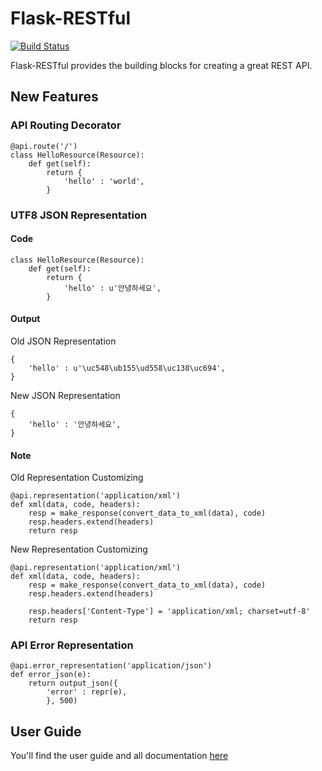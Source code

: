 # Flask-RESTful

[![Build Status](https://secure.travis-ci.org/twilio/flask-restful.png)](http://travis-ci.org/twilio/flask-restful)

Flask-RESTful provides the building blocks for creating a great REST API.

## New Features

### API Routing Decorator

    @api.route('/')
    class HelloResource(Resource):
        def get(self):
            return {
                'hello' : 'world',
            }

### UTF8 JSON Representation

#### Code

    class HelloResource(Resource):
        def get(self):
            return {
                'hello' : u'안녕하세요',
            }
    
#### Output

Old JSON Representation

    {
        'hello' : u'\uc548\ub155\ud558\uc138\uc694',
    }    

New JSON Representation

    {
        'hello' : '안녕하세요',
    }

#### Note

Old Representation Customizing

    @api.representation('application/xml')
    def xml(data, code, headers):
        resp = make_response(convert_data_to_xml(data), code)
        resp.headers.extend(headers)
        return resp
        
New Representation Customizing

    @api.representation('application/xml')
    def xml(data, code, headers):
        resp = make_response(convert_data_to_xml(data), code)
        resp.headers.extend(headers)

        resp.headers['Content-Type'] = 'application/xml; charset=utf-8'
        return resp
        

### API Error Representation

    @api.error_representation('application/json')
    def error_json(e):
        return output_json({
            'error' : repr(e),
            }, 500)    

## User Guide

You'll find the user guide and all documentation [here](http://flask-restful.readthedocs.org/en/latest/)


